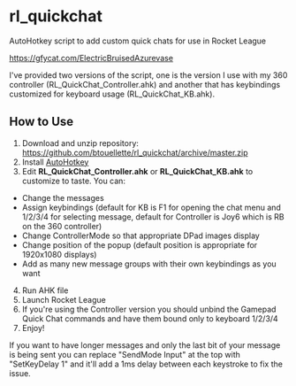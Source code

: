 # rl_quickchat
AutoHotkey script to add custom quick chats for use in Rocket League

https://gfycat.com/ElectricBruisedAzurevase

I've provided two versions of the script, one is the version I use with my 360 controller (RL_QuickChat_Controller.ahk) and another that has keybindings customized for keyboard usage (RL_QuickChat_KB.ahk).

How to Use
------
1. Download and unzip repository: https://github.com/btouellette/rl_quickchat/archive/master.zip
2. Install [AutoHotkey](https://autohotkey.com/ "AutoHotkey")
3. Edit **RL_QuickChat_Controller.ahk** or **RL_QuickChat_KB.ahk** to customize to taste. You can:
  * Change the messages
  * Assign keybindings (default for KB is F1 for opening the chat menu and 1/2/3/4 for selecting message, default for Controller is Joy6 which is RB on the 360 controller)
  * Change ControllerMode so that appropriate DPad images display
  * Change position of the popup (default position is appropriate for 1920x1080 displays)
  * Add as many new message groups with their own keybindings as you want
4. Run AHK file
5. Launch Rocket League
6. If you're using the Controller version you should unbind the Gamepad Quick Chat commands and have them bound only to keyboard 1/2/3/4
7. Enjoy!

If you want to have longer messages and only the last bit of your message is being sent you can replace "SendMode Input" at the top with "SetKeyDelay 1" and it'll add a 1ms delay between each keystroke to fix the issue.
